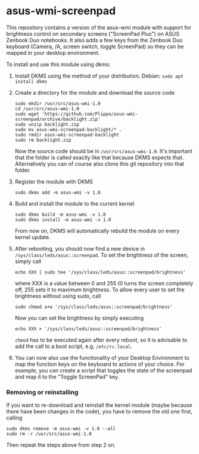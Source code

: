 # asus-wmi-screenpad
This repository contains a version of the asus-wmi module with support for brightness control on secondary screens ("ScreenPad Plus") on ASUS Zenbook Duo notebooks. It also adds a few keys from the Zenbook Duo keyboard (Camera, /A, screen switch, toggle ScreenPad) so they can be mapped in your desktop environment.

To install and use this module using dkms:

1. Install DKMS using the method of your distribution.
   Debian: `sudo apt install dkms`
   
2. Create a directory for the module and download the source code
   ```
   sudo mkdir /usr/src/asus-wmi-1.0
   cd /usr/src/asus-wmi-1.0
   sudo wget 'https://github.com/Plippo/asus-wmi-screenpad/archive/backlight.zip'
   sudo unzip backlight.zip
   sudo mv asus-wmi-screenpad-backlight/* .
   sudo rmdir asus-wmi-screenpad-backlight
   sudo rm backlight.zip
   ```
   Now the source code should be in `/usr/src/asus-wmi-1.0`. It's important that the folder is called exactly like that because DKMS expects that.
   Alternatively you can of course also clone this git repository into that folder.

3. Register the module with DKMS
   ```
   sudo dkms add -m asus-wmi -v 1.0
   ```

4. Build and install the module to the current kernel
   ```
   sudo dkms build -m asus-wmi -v 1.0
   sudo dkms install -m asus-wmi -v 1.0
   ```
   From now on, DKMS will automatically rebuild the module on every kernel update.

5. After rebooting, you should now find a new device in `/sys/class/leds/asus::screenpad`.
   To set the brightness of the screen, simply call
   ```
   echo XXX | sudo tee '/sys/class/leds/asus::screenpad/brightness'
   ```
   where XXX is a value between 0 and 255 (0 turns the screen completely off, 255 sets it to maximum brightness.
   To allow every user to set the brightness without using sudo, call
   ```
   sudo chmod a+w '/sys/class/leds/asus::screenpad/brightness'
   ```
   Now you can set the brightness by simply executing
   ```
   echo XXX > '/sys/class/leds/asus::screenpad/brightness'
   ```
   `chmod` has to be executed again after every reboot, so it is advisable to add the call to a boot script, e.g. `/etc/rc.local`.
   
6. You can now also use the functionality of your Desktop Environment to map the function keys on the keyboard to actions of your choice. For example, you can create a script that toggles the state of the screenpad and map it to the "Toggle ScreenPad" key.

### Removing or reinstalling
If you want to re-download and reinstall the kernel module (maybe because there have been changes in the code), you have to remove the old one first, calling
```
sudo dkms remove -m asus-wmi -v 1.0 --all
sudo rm -r /usr/src/asus-wmi-1.0
```
Then repeat the steps above from step 2 on.
